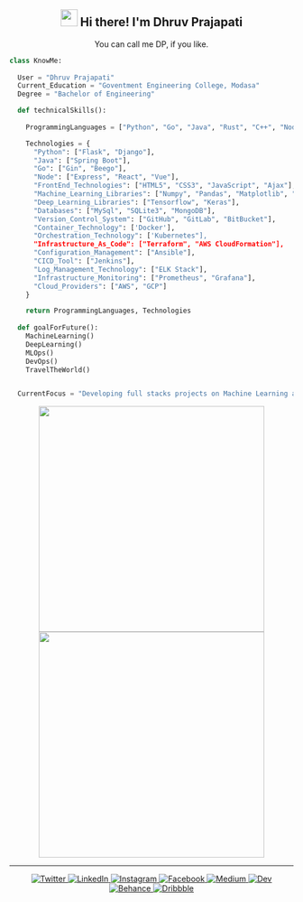 <h2 align="center"> <img src="https://media.giphy.com/media/hvRJCLFzcasrR4ia7z/giphy.gif" width="30px"> Hi there! I'm Dhruv Prajapati</h2>

<p align="center">You can call me DP, if you like.</p>



```python
class KnowMe:
  
  User = "Dhruv Prajapati"
  Current_Education = "Goventment Engineering College, Modasa"
  Degree = "Bachelor of Engineering"

  def technicalSkills():
  
    ProgrammingLanguages = ["Python", "Go", "Java", "Rust", "C++", "Nodejs", "R"]

    Technologies = {
      "Python": ["Flask", "Django"],
      "Java": ["Spring Boot"],
      "Go": ["Gin", "Beego"],
      "Node": ["Express", "React", "Vue"],
      "FrontEnd_Technologies": ["HTML5", "CSS3", "JavaScript", "Ajax"],
      "Machine_Learning_Libraries": ["Numpy", "Pandas", "Matplotlib", "Scikit-Learn", "XGBoost", "Folium", "Seaborn", "Scipy"],
      "Deep_Learning_Libraries": ["Tensorflow", "Keras"],
      "Databases": ["MySql", "SQLite3", "MongoDB"],
      "Version_Control_System": ["GitHub", "GitLab", "BitBucket"],
      "Container_Technology": ['Docker'],
      "Orchestration_Technology": ['Kubernetes"],
      "Infrastructure_As_Code": ["Terraform", "AWS CloudFormation"],
      "Configuration_Management": ["Ansible"],
      "CICD_Tool": ["Jenkins"],
      "Log_Management_Technology": ["ELK Stack"],
      "Infrastructure_Monitoring": ["Prometheus", "Grafana"],
      "Cloud_Providers": ["AWS", "GCP"]
    }

    return ProgrammingLanguages, Technologies
  
  def goalForFuture():
    MachineLearning()
    DeepLearning()
    MLOps()
    DevOps()
    TravelTheWorld()


  CurrentFocus = "Developing full stacks projects on Machine Learning and Deep Learning Technologies."


```

<p align = "center">
  <img src = "https://github-readme-stats.vercel.app/api?username=imdhruv99&show_icons=true&theme=gotham" width = 400>
  <img src = "https://github-readme-streak-stats.herokuapp.com?user=imdhruv99&theme=gotham&hide_border=true" width = 400>
</p>

<hr>

  <p align="center">
    <a href="https://twitter.com/imdhruv_28" target="_blank">
    <img src="https://img.shields.io/badge/twitter-%231DA1F2.svg?&style=for-the-badge&logo=twitter&logoColor=white&color=071A2C" alt="Twitter"/>
    </a>
    <a href="https://www.linkedin.com/in/dhruv-prajapati-151b88176/" target="_blank">
    <img src="https://img.shields.io/badge/linkedin-%230077B5.svg?&style=for-the-badge&logo=linkedin&logoColor=white&color=071A2C" alt="LinkedIn"/>
    </a>
    <a href="https://www.instagram.com/imdhruv_28" target="_blank">
    <img src="https://img.shields.io/badge/instagram-%23E4405F.svg?&style=for-the-badge&logo=instagram&logoColor=white&color=071A2C" alt="Instagram"/>
    </a>
    <a href="https://www.facebook.com/dhruv.prajapati.2899/" target="_blank">
    <img src="https://img.shields.io/badge/Facebook-%231DA1F2.svg?&style=for-the-badge&logo=Facebook&logoColor=white&color=071A2C" alt="Facebook"/>
    </a>
    <a href="https://imdhruv99.medium.com" target="_blank">
    <img src="https://img.shields.io/badge/medium-%2312100E.svg?&style=for-the-badge&logo=medium&logoColor=white&color=071A2C" alt="Medium"/>
    </a>
    <a href="https://dev.to/imdhruv99" target="_blank">
    <img src="https://img.shields.io/badge/Dev-%231DA1F2.svg?&style=for-the-badge&logo=Dev&logoColor=white&color=071A2C" alt="Dev"/>
    </a>
    <a href="https://www.behance.net/dhruvprajapati1" target="_blank">
    <img src="https://img.shields.io/badge/behance-%231DA1F2.svg?&style=for-the-badge&logo=behance&logoColor=white&color=071A2C" alt="Behance"/>
    </a>
    <a href="https://dribbble.com/DHRUV_PRAJAPATI" target="_blank">
    <img src="https://img.shields.io/badge/dribbble-%231DA1F2.svg?&style=for-the-badge&logo=dribbble&logoColor=white&color=071A2C" alt="Dribbble"/>
    </a>
  </p>